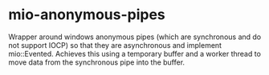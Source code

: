 mio-anonymous-pipes
===================

Wrapper around windows anonymous pipes (which are synchronous and do not support IOCP) so that they are asynchronous and implement mio::Evented. Achieves this using a temporary buffer and a worker thread to move data from the synchronous pipe into the buffer.
